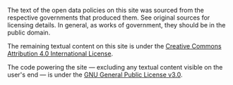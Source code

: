 The text of the open data policies on this site was sourced from the respective governments that produced them. See original sources for licensing details. In general, as works of government, they should be in the public domain.

The remaining textual content on this site is under the [Creative Commons Attribution 4.0 International License](http://creativecommons.org/licenses/by/4.0/).

The code powering the site — excluding any textual content visible on the user's end — is under the [GNU General Public License v3.0](https://choosealicense.com/licenses/gpl-3.0/).
